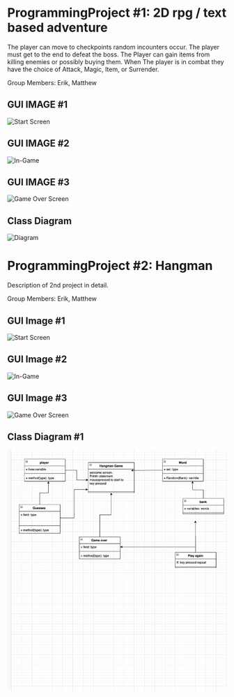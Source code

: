 # ProgrammingProject #1: 2D rpg / text based adventure
The player can move to checkpoints random incounters occur.
The player must get to the end to defeat the boss.
The Player can gain items from killing enemies or possibly buying them.
When The player is in combat they have the choice of Attack, Magic, Item, or Surrender.

Group Members: Erik, Matthew

## GUI IMAGE #1
![Start Screen](https://github.com/MarsMatthew/ProgrammingProjects/blob/main/images/strtScreen.png?raw=true)
## GUI IMAGE #2
![In-Game](https://github.com/MarsMatthew/ProgrammingProjects/blob/main/images/dagger.png?raw=true)
## GUI IMAGE #3
![Game Over Screen](https://github.com/MarsMatthew/ProgrammingProjects/blob/main/images/perished.png?raw=true)
## Class Diagram
![Diagram](https://github.com/MarsMatthew/ProgrammingProjects/blob/main/images/RPGgame.png?raw=true)

# ProgrammingProject #2: Hangman
Description of 2nd project in detail.

Group Members: Erik, Matthew

## GUI Image #1
![Start Screen](https://github.com/MarsMatthew/ProgrammingProjects/blob/main/images/startscreen1.png?raw=true)
## GUI Image #2
![In-Game](https://github.com/MarsMatthew/ProgrammingProjects/blob/main/images/hangmnInGame.png?raw=true)
## GUI Image #3
![Game Over Screen](https://github.com/MarsMatthew/ProgrammingProjects/blob/main/images/hangmanend.1.png?raw=true)
## Class Diagram #1
![Class Diamgram](https://github.com/Erick-25/Programming-Project/blob/main/images/Hangman.png?raw=true)
